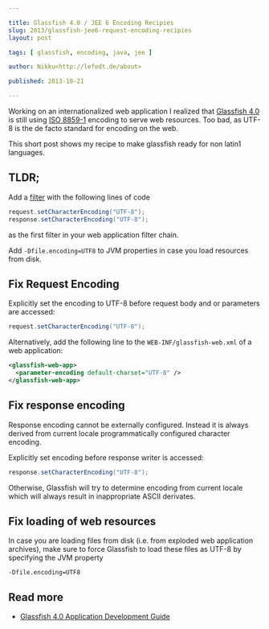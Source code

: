 ```yaml
---

title: Glassfish 4.0 / JEE 6 Encoding Recipies
slug: 2013/glassfish-jee6-request-encoding-recipies
layout: post

tags: [ glassfish, encoding, java, jee ]

author: Nikku<http://lefedt.de/about>

published: 2013-10-21

---
```



Working on an internationalized web application I realized that [Glassfish 4.0](https://glassfish.java.net/) is still using [ISO 8859-1](https://en.wikipedia.org/wiki/ISO/IEC_8859-1) encoding to serve web resources. Too bad, as UTF-8 is the de facto standard for encoding on the web.

This short post shows my recipe to make glassfish ready for non latin1 languages.

<!-- continue -->

## TLDR;

Add a [filter](http://docs.oracle.com/javaee/6/api/javax/servlet/Filter.html) with the following lines of code

```java
request.setCharacterEncoding("UTF-8");
response.setCharacterEncoding("UTF-8");
```

as the first filter in your web application filter chain.

Add `-Dfile.encoding=UTF8` to JVM properties in case you load resources from disk.


## Fix Request Encoding

Explicitly set the encoding to UTF-8 before request body and or parameters are accessed:

```java
request.setCharacterEncoding("UTF-8");
```

Alternatively, add the following line to the `WEB-INF/glassfish-web.xml` of a web application:

```xml
<glassfish-web-app>
  <parameter-encoding default-charset="UTF-8" />
</glassfish-web-app>
```


## Fix response encoding

Response encoding cannot be externally configured. Instead it is always derived from current locale programmatically configured character encoding.

Explicitly set encoding before response writer is accessed:

```java
response.setCharacterEncoding("UTF-8");
```

Otherwise, Glassfish will try to determine encoding from current locale which will always result in inappropriate ASCII derivates.


## Fix loading of web resources

In case you are loading files from disk (i.e. from exploded web application archives), make sure to force Glassfish to load these files as UTF-8 by specifying the JVM property

```
-Dfile.encoding=UTF8
```


## Read more

* [Glassfish 4.0 Application Development Guide](https://glassfish.java.net/docs/4.0/application-development-guide.pdf)